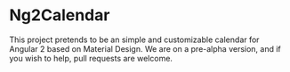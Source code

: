 # Ng2Calendar

This project pretends to be an simple and customizable calendar for Angular 2 based on Material Design.
We are on a pre-alpha version, and if you wish to help, pull requests are welcome.
